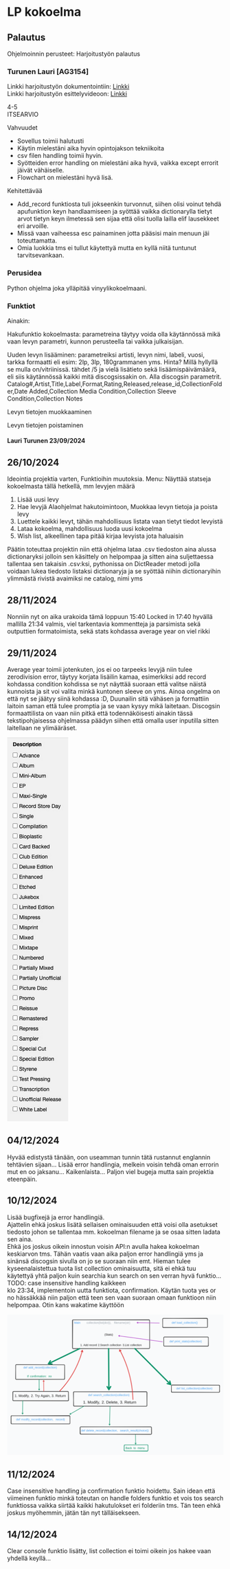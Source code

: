 # LP kokoelma

## Palautus
Ohjelmoinnin perusteet: Harjoitustyön palautus  
### Turunen Lauri \[AG3154\]  
  
Linkki harjoitustyön dokumentointiin:
[Linkki](https://gitlab.labranet.jamk.fi/AG3154/loppuprojektitest)  
Linkki harjoitustyön esittelyvideoon:
[Linkki](https://www.youtube.com/watch?v=cgmUjSqBuSg)

4-5
<br>
ITSEARVIO

Vahvuudet

+ Sovellus toimii halutusti
+ Käytin mielestäni aika hyvin opintojakson tekniikoita
+ csv filen handling toimii hyvin.
+ Syötteiden error handling on mielestäni aika hyvä, vaikka except errorit jäivät vähäiselle.
+ Flowchart on mielestäni hyvä lisä.

Kehitettävää
- Add_record funktiosta tuli jokseenkin turvonnut, siihen olisi voinut tehdä apufunktion keyn handlaamiseen ja syöttää vaikka dictionarylla tietyt arvot tietyn keyn ilmetessä sen sijaa että olisi tuolla lailla elif lausekkeet eri arvoille.
- Missä vaan vaiheessa esc painaminen jotta pääsisi main menuun jäi toteuttamatta.
- Omia luokkia tms ei tullut käytettyä mutta en kyllä niitä tuntunut tarvitsevankaan.


### Perusidea
Python ohjelma joka ylläpitää vinyylikokoelmaani.

### Funktiot
Ainakin:

Hakufunktio kokoelmasta: parametreina täytyy voida olla käytännössä mikä vaan levyn parametri, kunnon perusteella tai vaikka julkaisijan.

Uuden levyn lisääminen: parametreiksi artisti, levyn nimi, labeli, vuosi, tarkka formaatti eli esim: 2lp, 3lp, 180grammanen yms. Hinta? Millä hyllyllä se mulla on/vitriinissä.
tähdet /5 ja vielä lisätieto sekä lisäämispäivämäärä, eli siis käytännössä kaikki mitä discogsissakin on. Alla discogsin parametrit.
Catalog#,Artist,Title,Label,Format,Rating,Released,release_id,CollectionFolder,Date Added,Collection Media Condition,Collection Sleeve Condition,Collection Notes

Levyn tietojen muokkaaminen

Levyn tietojen poistaminen

#### Lauri Turunen 23/09/2024


## 26/10/2024 

Ideointia projektia varten,
Funktioihin muutoksia.
Menu: Näyttää statseja kokoelmasta tällä hetkellä, mm levyjen määrä
1. Lisää uusi levy
2. Hae levyjä
    Alaohjelmat hakutoimintoon, Muokkaa levyn tietoja ja poista levy
3. Luettele kaikki levyt, tähän mahdollisuus listata vaan tietyt tiedot levyistä
4. Lataa kokoelma, mahdollisuus luoda uusi kokoelma
5. Wish list, alkeellinen tapa pitää kirjaa levyista jota haluaisin

Päätin toteuttaa projektin niin että ohjelma lataa .csv tiedoston aina alussa dictionaryksi jolloin sen käsittely on helpompaa ja sitten aina suljettaessa tallentaa sen takaisin .csv:ksi, pythonissa on DictReader metodi jolla voidaan lukea tiedosto listaksi dictionaryja ja se syöttää niihin dictionaryihin ylimmästä rivistä avaimiksi ne catalog, nimi yms

## 28/11/2024
Nonniin nyt on aika urakoida tämä loppuun
15:40 Locked in
17:40 hyvällä mallilla
21:34 valmis, viel tarkentavia kommentteja ja parsimista sekä outputtien formatoimista, sekä stats kohdassa average year on viel rikki

## 29/11/2024
Average year toimii jotenkuten, jos ei oo tarpeeks levyjä niin tulee zerodivision error, täytyy korjata
lisäilin kamaa, esimerkiksi add record kohdassa condition kohdissa se nyt näyttää suoraan että valitse näistä kunnoista ja sit voi valita minkä kuntonen sleeve on yms.
Ainoa ongelma on että nyt se jäätyy siinä kohdassa :D, Duunailin sitä vähäsen ja formattiin laitoin saman että tulee promptia ja se vaan kysyy mikä laitetaan.
Discogsin formaattilista on vaan niin pitkä että todennäköisesti ainakin tässä tekstipohjaisessa ohjelmassa päädyn siihen että omalla user inputilla sitten laitellaan ne ylimääräset.

![Formaattilista](/Dokumentaatio/image.png)

## 04/12/2024
Hyvää edistystä tänään, oon useamman tunnin tätä rustannut englannin tehtävien sijaan...
Lisää error handlingia, melkein voisin tehdä oman errorin mut en oo jaksanu...
Kaikenlaista...
Paljon viel bugeja mutta sain projektia eteenpäin.

## 10/12/2024
Lisää bugfixejä ja error handlingiä.  
Ajattelin ehkä joskus lisätä sellaisen ominaisuuden että voisi olla asetukset tiedosto johon se tallentaa mm. kokoelman filename ja se osaa sitten ladata sen aina.  
Ehkä jos joskus oikein innostun voisin API:n avulla hakea kokoelman keskiarvon tms. Tähän vaatis vaan aika paljon error handlingiä yms ja sinänsä discogsin sivulla on jo se suoraan niin emt.
Hieman tulee kyseenalaistettua tuota list collection ominaisuutta, sitä ei ehkä tuu käytettyä yhtä paljon kuin searchia kun search on sen verran hyvä funktio... 
TODO: case insensitive handling kaikkeen  
klo 23:34, implementoin uutta funktiota, confirmation. Käytän tuota yes or no hässäkkää niin paljon että teen sen vaan suoraan omaan funktioon niin helpompaa.
Otin kans wakatime käyttöön

![Flowchart](/Dokumentaatio/flowchart.png)

## 11/12/2024
Case insensitive handling ja confirmation funktio hoidettu.
Sain idean että viimeinen funktio minkä toteutan on handle folders funktio et vois tos search funktiossa vaikka siirtää kaikki hakutulokset eri folderiin tms. Tän teen ehkä joskus myöhemmin, jätän tän nyt tälläisekseen.

## 14/12/2024
Clear console funktio lisätty, list collection ei toimi oikein jos hakee vaan yhdellä keyllä...


